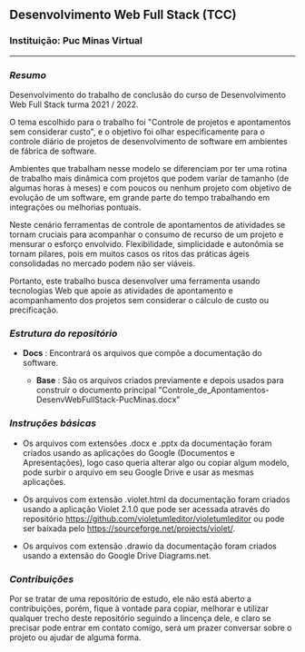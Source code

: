 ## __Desenvolvimento Web Full Stack (TCC)__
### Instituição: Puc Minas Virtual

---

### ___Resumo___

Desenvolvimento do trabalho de conclusão do curso de Desenvolvimento Web Full Stack turma 2021 / 2022.

O tema escolhido para o trabalho foi "Controle de projetos e apontamentos sem considerar custo", e o objetivo foi olhar especificamente para o controle diário de projetos de desenvolvimento de software em ambientes de fábrica de software.

Ambientes que trabalham nesse modelo se diferenciam por ter uma rotina de trabalho mais dinâmica com projetos que podem variar de tamanho (de algumas horas à meses) e com poucos ou nenhum projeto com objetivo de evolução de um software, em grande parte do tempo trabalhando em integrações ou melhorias pontuais.

Neste cenário ferramentas de controle de apontamentos de atividades se tornam cruciais para acompanhar o consumo de recurso de um projeto e mensurar o esforço envolvido. Flexibilidade, simplicidade e autonômia se tornam pilares, pois em muitos casos os ritos das práticas ágeis consolidadas no mercado podem não ser viáveis.

Portanto, este trabalho busca desenvolver uma ferramenta usando tecnologias Web que apoie as atividades de apontamento e acompanhamento dos projetos sem considerar o cálculo de custo ou precificação.

### ___Estrutura do repositório___

- **Docs** : Encontrará os arquivos que compõe a documentação do software.

    - **Base** : São os arquivos criados previamente e depois usados para construir o documento principal "Controle_de_Apontamentos-DesenvWebFullStack-PucMinas.docx"

### ___Instruções básicas___

- Os arquivos com extensões .docx e .pptx da documentação foram criados usando as aplicações do Google (Documentos e Apresentações), logo caso queria alterar algo ou copiar algum modelo, pode surbir o arquivo em seu Google Drive e usar as mesmas aplicações.

- Os arquivos com extensão .violet.html da documentação foram criados usando a aplicação Violet 2.1.0 que pode ser acessada através do repositório https://github.com/violetumleditor/violetumleditor ou pode ser baixada pelo https://sourceforge.net/projects/violet/.

- Os arquivos com extensão .drawio da documentação foram criados usando a extensão do Google Drive Diagrams.net.

### ___Contribuições___

Por se tratar de uma repositório de estudo, ele não está aberto a contribuições, porém, fique à vontade para copiar, melhorar e utilizar qualquer trecho deste repositório seguindo a lincença dele, e claro se precisar pode entrar em contato comigo, será um prazer conversar sobre o projeto ou ajudar de alguma forma.